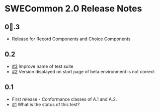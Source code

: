 # SWECommon 2.0 Release Notes
## 0.3
  * Release for Record Components and Choice Components
## 0.2
  * [#3](https://github.com/opengeospatial/ets-swecommon20/issues/3) Improve name of test suite
  * [#2](https://github.com/opengeospatial/ets-swecommon20/issues/2) Version displayed on start page of beta environment is not correct
## 0.1 
  * First release - Conformance classes of A.1 and A.2.
  * [#1](https://github.com/opengeospatial/ets-swecommon20/issues/1) What is the status of this test?
